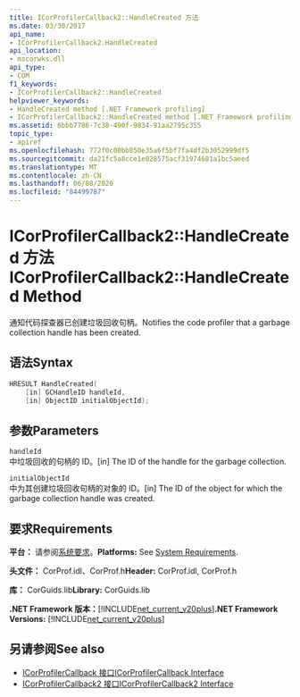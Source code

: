 ```yaml
---
title: ICorProfilerCallback2::HandleCreated 方法
ms.date: 03/30/2017
api_name:
- ICorProfilerCallback2.HandleCreated
api_location:
- mscorwks.dll
api_type:
- COM
f1_keywords:
- ICorProfilerCallback2::HandleCreated
helpviewer_keywords:
- HandleCreated method [.NET Framework profiling]
- ICorProfilerCallback2::HandleCreated method [.NET Framework profiling]
ms.assetid: 6bbb7786-7c38-490f-9834-91aa2795c355
topic_type:
- apiref
ms.openlocfilehash: 772f0c00bb850e35a6f5bf7fa4df2b3052999df5
ms.sourcegitcommit: da21fc5a8cce1e028575acf31974681a1bc5aeed
ms.translationtype: MT
ms.contentlocale: zh-CN
ms.lasthandoff: 06/08/2020
ms.locfileid: "84499787"
---
```

# <a name="icorprofilercallback2handlecreated-method"></a><span data-ttu-id="b4df2-102">ICorProfilerCallback2::HandleCreated 方法</span><span class="sxs-lookup"><span data-stu-id="b4df2-102">ICorProfilerCallback2::HandleCreated Method</span></span>
<span data-ttu-id="b4df2-103">通知代码探查器已创建垃圾回收句柄。</span><span class="sxs-lookup"><span data-stu-id="b4df2-103">Notifies the code profiler that a garbage collection handle has been created.</span></span>  
  
## <a name="syntax"></a><span data-ttu-id="b4df2-104">语法</span><span class="sxs-lookup"><span data-stu-id="b4df2-104">Syntax</span></span>  
  
```cpp  
HRESULT HandleCreated(  
    [in] GCHandleID handleId,  
    [in] ObjectID initialObjectId);  
```  
  
## <a name="parameters"></a><span data-ttu-id="b4df2-105">参数</span><span class="sxs-lookup"><span data-stu-id="b4df2-105">Parameters</span></span>  
 `handleId`  
 <span data-ttu-id="b4df2-106">中垃圾回收的句柄的 ID。</span><span class="sxs-lookup"><span data-stu-id="b4df2-106">[in] The ID of the handle for the garbage collection.</span></span>  
  
 `initialObjectId`  
 <span data-ttu-id="b4df2-107">中为其创建垃圾回收句柄的对象的 ID。</span><span class="sxs-lookup"><span data-stu-id="b4df2-107">[in] The ID of the object for which the garbage collection handle was created.</span></span>  
  
## <a name="requirements"></a><span data-ttu-id="b4df2-108">要求</span><span class="sxs-lookup"><span data-stu-id="b4df2-108">Requirements</span></span>  
 <span data-ttu-id="b4df2-109">**平台：** 请参阅[系统要求](../../get-started/system-requirements.md)。</span><span class="sxs-lookup"><span data-stu-id="b4df2-109">**Platforms:** See [System Requirements](../../get-started/system-requirements.md).</span></span>  
  
 <span data-ttu-id="b4df2-110">**头文件：** CorProf.idl、CorProf.h</span><span class="sxs-lookup"><span data-stu-id="b4df2-110">**Header:** CorProf.idl, CorProf.h</span></span>  
  
 <span data-ttu-id="b4df2-111">**库：** CorGuids.lib</span><span class="sxs-lookup"><span data-stu-id="b4df2-111">**Library:** CorGuids.lib</span></span>  
  
 <span data-ttu-id="b4df2-112">**.NET Framework 版本：**[!INCLUDE[net_current_v20plus](../../../../includes/net-current-v20plus-md.md)]</span><span class="sxs-lookup"><span data-stu-id="b4df2-112">**.NET Framework Versions:** [!INCLUDE[net_current_v20plus](../../../../includes/net-current-v20plus-md.md)]</span></span>  
  
## <a name="see-also"></a><span data-ttu-id="b4df2-113">另请参阅</span><span class="sxs-lookup"><span data-stu-id="b4df2-113">See also</span></span>

- [<span data-ttu-id="b4df2-114">ICorProfilerCallback 接口</span><span class="sxs-lookup"><span data-stu-id="b4df2-114">ICorProfilerCallback Interface</span></span>](icorprofilercallback-interface.md)
- [<span data-ttu-id="b4df2-115">ICorProfilerCallback2 接口</span><span class="sxs-lookup"><span data-stu-id="b4df2-115">ICorProfilerCallback2 Interface</span></span>](icorprofilercallback2-interface.md)
